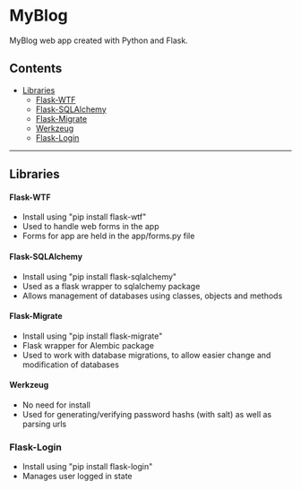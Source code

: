 # MyBlog
MyBlog web app created with Python and Flask. 

## Contents
* [Libraries](#lib)
    * [Flask-WTF](#flask-wtf)
    * [Flask-SQLAlchemy](#sql-alc)
    * [Flask-Migrate](#flask-mig)
    * [Werkzeug](#werk)
    * [Flask-Login](#flask-log)


---

## <a name="lib"></a>Libraries
   #### <a name='flask-wtf'></a>Flask-WTF
   - Install using "pip install flask-wtf"
   - Used to handle web forms in the app
   - Forms for app are held in the app/forms.py file

   #### <a name='sql-alc'></a>Flask-SQLAlchemy
   - Install using "pip install flask-sqlalchemy"
   - Used as a flask wrapper to sqlalchemy package
   - Allows management of databases using classes, objects and methods

   #### <a name='flask-mig'></a>Flask-Migrate
   - Install using "pip install flask-migrate"
   - Flask wrapper for Alembic package
   - Used to work with database migrations, to allow easier change and modification of databases

   #### <a name='werk'></a>Werkzeug
   - No need for install
   - Used for generating/verifying password hashs (with salt) as well as parsing urls

   ### <a name='flask-log'></a>Flask-Login
   - Install using "pip install flask-login"
   - Manages user logged in state


